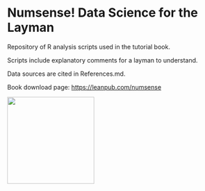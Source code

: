 # Numsense! Data Science for the Layman

Repository of R analysis scripts used in the tutorial book.

Scripts include explanatory comments for a layman to understand.

Data sources are cited in References.md.

Book download page: https://leanpub.com/numsense

<a href="https://leanpub.com/numsense"><img src="https://annalyzin.files.wordpress.com/2016/12/title_page.png" width="200"></a>



